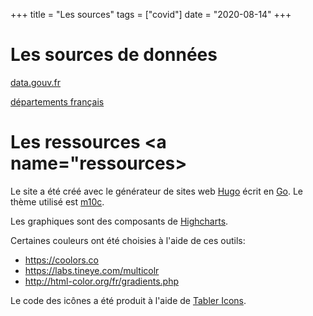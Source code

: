 +++
title = "Les sources"
tags = ["covid"]
date = "2020-08-14"
+++

# Les sources de données <a name="sources"></a>

[data.gouv.fr](https://www.data.gouv.fr/fr/datasets/donnees-hospitalieres-relatives-a-lepidemie-de-covid-19/)

[départements français](https://www.regions-et-departements.fr/departements-francais)

# Les ressources <a name="ressources></a>

Le site a été créé avec le générateur de sites web [Hugo](https://gohugo.io) écrit en [Go](https://golang.org). Le thème utilisé est [m10c](https://themes.gohugo.io/hugo-theme-m10c/).

Les graphiques sont des composants de [Highcharts](https://www.highcharts.com).

Certaines couleurs ont été choisies à l'aide de ces outils:
- https://coolors.co
- https://labs.tineye.com/multicolr
- http://html-color.org/fr/gradients.php

Le code des icônes a été produit à l'aide de [Tabler Icons](https://tablericons.com).